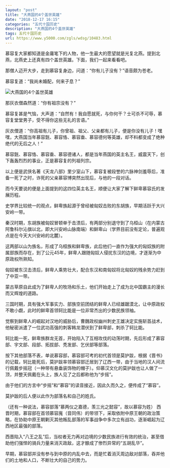 ```yaml
---
layout: "post"
title: "大燕国的4个盖世英雄"
date: "2018-12-17 16:15"
categories: "五代十国历史"
description: "大燕国的4个盖世英雄"
tags: 五代十国历史
url: https://www.y5000.com/zgls/wdsg/10483.html
---
```






慕容复大家都知道是金庸笔下的人物，他一生最大的愿望就是光复北燕。提到北燕，北燕史上还真有四个盖世英雄。下面，我们一起来看看吧。

那僧人迈开大步，走到慕容复身边，问道：“你有儿子没有？”语音颇为苍老。

慕容复道：“我尚未婚配，何来子息？”

![大燕国的4个盖世英雄](/uploads/allimg/170113/6-1F113133414436.JPG)

那灰衣僧森然道：“你有祖宗没有？”

慕容复甚是气恼，大声道：“自然有！我自愿就死，与你何干？士可杀不可辱，慕容复堂堂男子，受不得你这些无礼的言语。”

灰衣僧道：“你高祖有儿子，你曾祖、祖父、父亲都有儿子，便是你没有儿子！嘿嘿，大燕国当年慕容皝、慕容恪、慕容垂、慕容德何等英雄，却不料都变成了绝种绝代的无后之人！”

慕容皝、慕容恪、慕容垂、慕容德诸人，都是当年燕国的英主名王，威震天下，创下轰轰烈烈的事业，正是慕容复的列祖列宗。

以上便是武侠名著《天龙八部》里少室山下，慕容复被段誉的六脉神剑羞辱后，准备一死了之时，诈死的父亲慕容博突然出现后，与他的一段对话。

而今天要说的便是上面提到的这四位英主名王，顺便让大家了解下鲜卑慕容氏的发展历程。

史学界比较统一的观点，鲜卑族起源于曾经被匈奴击败的东胡族，早期活跃于大兴安岭一带。

秦汉时期，东胡族被匈奴冒顿单于击溃后，有两部分别退守到了乌桓山（在内蒙古阿鲁科尔沁旗以北，即大兴安岭山脉南端）和鲜卑山（学界目前没有定论，普遍观点是在今天大兴安岭的北麓）。

这两部以山为族名，形成了乌桓族和鲜卑族，此后他们一直作为强大的匈奴族的附属部族而存在，到了公元45年，鲜卑人跟随匈奴人侵扰东汉的边境，才逐渐为中原政权所熟知。

匈奴被东汉击溃后，鲜卑人乘势壮大，配合东汉和南匈奴将北匈奴的残余势力赶到了中亚一带。

蒙古草原自此成为了鲜卑人的牧场和乐土，他们开始走上了成为北中国霸主的漫长而又辉煌的道路。

三国时期，具有强大军事实力、部族空前团结的鲜卑人已经雄踞漠北，让中原政权不敢小觑，此时的鲜卑首领轲比能是一位非常杰出的少数民族领袖。

觉察到鲜卑人的崛起对汉地的威胁后，曹魏政权幽州刺史王雄决定实施斩首战术，他秘密派遣了一位武功高强的刺客韩龙潜伏到了鲜卑部，刺杀了轲比能。

轲比能一死，鲜卑族群龙无首，开始陷入了互相攻伐的动荡时期，先后形成了慕容部、宇文部、段部、拓拔部、秃发部、乞伏部等部落。

按下其他部落不表，单说慕容部，慕容部可考的初代首领是莫护跋，根据《晋书》的记载，轲比能死后，莫护跋率领慕容部迁居到了辽西一带，由于当地的汉人间流行佩戴步摇冠（一种带有悬垂装饰物的帽子）。仰慕汉文化的莫护跋也让人做了一顶，并整天佩戴在头上，族人见了之后都称他为“步摇”。

由于他们的方言中“步摇”和“慕容”的读音接近，因此久而久之，便传成了“慕容”。

莫护跋的后人便以此作为部落名和自己的姓氏。

（还有一种说法，慕容部落“慕两仪之嘉德，羡三光之懿容”，故以慕容为姓）
西晋时期，慕容部在首领慕容廆（音同伟）的带领下，采取依附中原王朝的政治策略，在协助中原王朝剿灭其他叛乱部落的军事战争中多次立有战功，逐渐崛起为辽西地区最强的部落。

西晋陷入“八王之乱”后，当权者无力再对边境的少数民族进行有效的统治，甚至借助他们强悍的骑兵力量来消灭政敌，这才酿成了惨烈异常的“五胡乱华”。

早期，慕容部并没有参与到中原的内乱中去，而是忙着消灭周边敌对部落，吞并他们的土地和人口，不断壮大的自己的势力。
